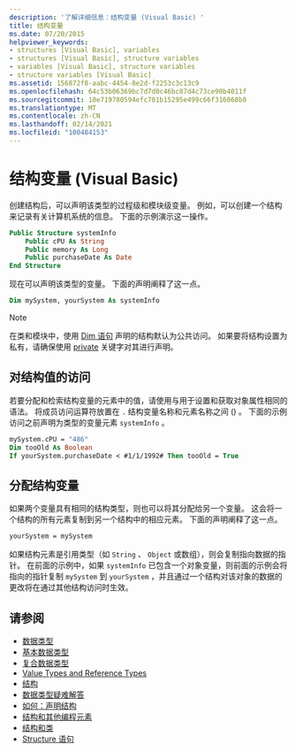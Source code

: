 ```yaml
---
description: '了解详细信息：结构变量 (Visual Basic) '
title: 结构变量
ms.date: 07/20/2015
helpviewer_keywords:
- structures [Visual Basic], variables
- structures [Visual Basic], structure variables
- variables [Visual Basic], structure variables
- structure variables [Visual Basic]
ms.assetid: 156872f8-aabc-4454-8e2d-f2253c3c13c9
ms.openlocfilehash: 64c53b06369bc7d7d0c46bc87d4c73ce90b4011f
ms.sourcegitcommit: 10e719780594efc781b15295e499c66f316068b8
ms.translationtype: MT
ms.contentlocale: zh-CN
ms.lasthandoff: 02/14/2021
ms.locfileid: "100484153"
---
```

# <a name="structure-variables-visual-basic"></a>结构变量 (Visual Basic)

创建结构后，可以声明该类型的过程级和模块级变量。 例如，可以创建一个结构来记录有关计算机系统的信息。 下面的示例演示这一操作。

```vb
Public Structure systemInfo
    Public cPU As String
    Public memory As Long
    Public purchaseDate As Date
End Structure
```

现在可以声明该类型的变量。 下面的声明阐释了这一点。

```vb
Dim mySystem, yourSystem As systemInfo
```

> [!NOTE]
> 在类和模块中，使用 [Dim 语句](../../../language-reference/statements/dim-statement.md) 声明的结构默认为公共访问。 如果要将结构设置为私有，请确保使用 [private](../../../language-reference/modifiers/private.md) 关键字对其进行声明。

## <a name="access-to-structure-values"></a>对结构值的访问

若要分配和检索结构变量的元素中的值，请使用与用于设置和获取对象属性相同的语法。 将成员访问运算符放置在 `.` 结构变量名称和元素名称之间 () 。 下面的示例访问之前声明为类型的变量元素 `systemInfo` 。

```vb
mySystem.cPU = "486"
Dim tooOld As Boolean
If yourSystem.purchaseDate < #1/1/1992# Then tooOld = True
```

## <a name="assigning-structure-variables"></a>分配结构变量

如果两个变量具有相同的结构类型，则也可以将其分配给另一个变量。 这会将一个结构的所有元素复制到另一个结构中的相应元素。 下面的声明阐释了这一点。

```vb
yourSystem = mySystem
```

如果结构元素是引用类型（如 `String` 、 `Object` 或数组），则会复制指向数据的指针。 在前面的示例中，如果 `systemInfo` 已包含一个对象变量，则前面的示例会将指向的指针复制 `mySystem` 到 `yourSystem` ，并且通过一个结构对该对象的数据的更改将在通过其他结构访问时生效。

## <a name="see-also"></a>请参阅

- [数据类型](index.md)
- [基本数据类型](elementary-data-types.md)
- [复合数据类型](composite-data-types.md)
- [Value Types and Reference Types](value-types-and-reference-types.md)
- [结构](structures.md)
- [数据类型疑难解答](troubleshooting-data-types.md)
- [如何：声明结构](how-to-declare-a-structure.md)
- [结构和其他编程元素](structures-and-other-programming-elements.md)
- [结构和类](structures-and-classes.md)
- [Structure 语句](../../../language-reference/statements/structure-statement.md)
